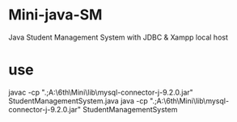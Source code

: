 ﻿# Mini-java-SM
 Java Student Management System with JDBC & Xampp local host
 
 # use 
 javac -cp ".;A:\6th\Mini\lib\mysql-connector-j-9.2.0.jar" StudentManagementSystem.java
 java -cp ".;A:\6th\Mini\lib\mysql-connector-j-9.2.0.jar" StudentManagementSystem
